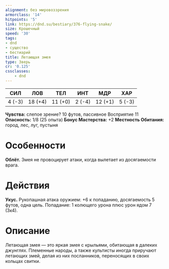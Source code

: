 ```yaml
---
alignment: без мировоззрения
armorclass: '14'
hitpoints: '5'
link: https://dnd.su/bestiary/376-flying-snake/
size: Крошечный
speed: '30'
tags:
- dnd
- существо
- бестиарий
title: Летающая змея
type: Зверь
cr: '0.125'
cssclasses:
    - dnd
---
```



| СИЛ | ЛОВ | ТЕЛ | ИНТ | МДР | ХАР |
|---|---|---|---|---|---|
| 4 (-3) | 18 (+4) | 11 (+0) | 2 (-4) | 12 (+1) | 5 (-3) |
**Чувства:** слепое зрение? 10 футов, пассивное Восприятие 11
**Опасность:** 1/8 (25 опыта)
**Бонус Мастерства:** +2
**Местность Обитания:** город, лес, луг, пустыня


# Особенности
**Облёт.** Змея не провоцирует атаки, когда вылетает из досягаемости врага.


# Действия
**Укус.** Рукопашная атака оружием: +6 к попаданию, досягаемость 5 футов, одна цель. Попадание: 1 колющего урона плюс урон ядом 7 (3к4).


# Описание
Летающая змея — это яркая змея с крыльями, обитающая в далеких джунглях. Племенные народы, а также культисты иногда приручают летающих змей, делая из них посланников, переносящих в своих кольцах свитки.